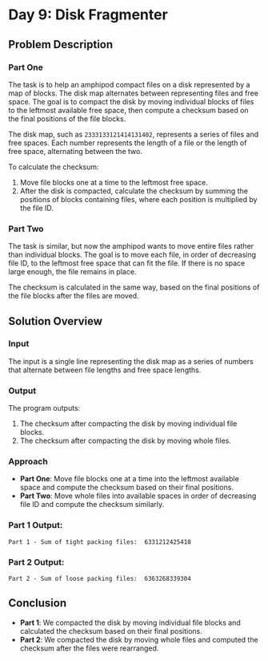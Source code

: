 # Day 9: Disk Fragmenter

## Problem Description

### Part One
The task is to help an amphipod compact files on a disk represented by a map of blocks. The disk map alternates between representing files and free space. The goal is to compact the disk by moving individual blocks of files to the leftmost available free space, then compute a checksum based on the final positions of the file blocks.

The disk map, such as `2333133121414131402`, represents a series of files and free spaces. Each number represents the length of a file or the length of free space, alternating between the two.

To calculate the checksum:
1. Move file blocks one at a time to the leftmost free space.
2. After the disk is compacted, calculate the checksum by summing the positions of blocks containing files, where each position is multiplied by the file ID.

### Part Two
The task is similar, but now the amphipod wants to move entire files rather than individual blocks. The goal is to move each file, in order of decreasing file ID, to the leftmost free space that can fit the file. If there is no space large enough, the file remains in place.

The checksum is calculated in the same way, based on the final positions of the file blocks after the files are moved.

## Solution Overview

### Input
The input is a single line representing the disk map as a series of numbers that alternate between file lengths and free space lengths.

### Output
The program outputs:
1. The checksum after compacting the disk by moving individual file blocks.
2. The checksum after compacting the disk by moving whole files.

### Approach
- **Part One**: Move file blocks one at a time into the leftmost available space and compute the checksum based on their final positions.
- **Part Two**: Move whole files into available spaces in order of decreasing file ID and compute the checksum similarly.

### Part 1 Output:
```
Part 1 - Sum of tight packing files:  6331212425418
```

### Part 2 Output:
```
Part 2 - Sum of loose packing files:  6363268339304
```

## Conclusion
- **Part 1**: We compacted the disk by moving individual file blocks and calculated the checksum based on their final positions.
- **Part 2**: We compacted the disk by moving whole files and computed the checksum after the files were rearranged.
